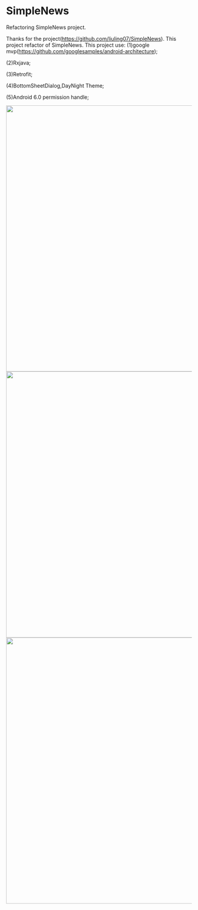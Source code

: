 # SimpleNews
Refactoring SimpleNews project.

Thanks for the project(https://github.com/liuling07/SimpleNews).
This project refactor of SimpleNews.
This project use:
(1)google mvp(https://github.com/googlesamples/android-architecture);

(2)Rxjava;

(3)Retrofit;

(4)BottomSheetDialog,DayNight Theme;

(5)Android 6.0 permission handle;

<img height="720" src="https://github.com/robotlife/SimpleNews/blob/master/screenshot/screenshot1.gif"/>
<img height="720" src="https://github.com/robotlife/SimpleNews/blob/master/screenshot/screenshot2.gif"/>
<img height="720" src="https://github.com/robotlife/SimpleNews/blob/master/screenshot/screenshot3.gif"/>
